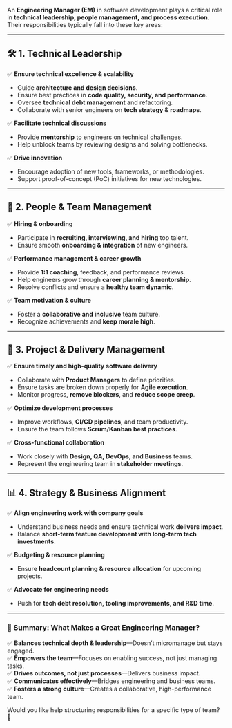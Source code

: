 An **Engineering Manager (EM)** in software development plays a critical role in **technical leadership, people management, and process execution**. Their responsibilities typically fall into these key areas:

---

## **🛠 1. Technical Leadership**
✅ **Ensure technical excellence & scalability**  
- Guide **architecture and design decisions**.  
- Ensure best practices in **code quality, security, and performance**.  
- Oversee **technical debt management** and refactoring.  
- Collaborate with senior engineers on **tech strategy & roadmaps**.  

✅ **Facilitate technical discussions**  
- Provide **mentorship** to engineers on technical challenges.  
- Help unblock teams by reviewing designs and solving bottlenecks.  

✅ **Drive innovation**  
- Encourage adoption of new tools, frameworks, or methodologies.  
- Support proof-of-concept (PoC) initiatives for new technologies.  

---

## **👥 2. People & Team Management**
✅ **Hiring & onboarding**  
- Participate in **recruiting, interviewing, and hiring** top talent.  
- Ensure smooth **onboarding & integration** of new engineers.  

✅ **Performance management & career growth**  
- Provide **1:1 coaching**, feedback, and performance reviews.  
- Help engineers grow through **career planning & mentorship**.  
- Resolve conflicts and ensure a **healthy team dynamic**.  

✅ **Team motivation & culture**  
- Foster a **collaborative and inclusive** team culture.  
- Recognize achievements and **keep morale high**.  

---

## **🚀 3. Project & Delivery Management**
✅ **Ensure timely and high-quality software delivery**  
- Collaborate with **Product Managers** to define priorities.  
- Ensure tasks are broken down properly for **Agile execution**.  
- Monitor progress, **remove blockers**, and **reduce scope creep**.  

✅ **Optimize development processes**  
- Improve workflows, **CI/CD pipelines**, and team productivity.  
- Ensure the team follows **Scrum/Kanban best practices**.  

✅ **Cross-functional collaboration**  
- Work closely with **Design, QA, DevOps, and Business** teams.  
- Represent the engineering team in **stakeholder meetings**.  

---

## **📊 4. Strategy & Business Alignment**
✅ **Align engineering work with company goals**  
- Understand business needs and ensure technical work **delivers impact**.  
- Balance **short-term feature development with long-term tech investments**.  

✅ **Budgeting & resource planning**  
- Ensure **headcount planning & resource allocation** for upcoming projects.  

✅ **Advocate for engineering needs**  
- Push for **tech debt resolution, tooling improvements, and R&D time**.  

---

### **🎯 Summary: What Makes a Great Engineering Manager?**
✅ **Balances technical depth & leadership**—Doesn’t micromanage but stays engaged.  
✅ **Empowers the team**—Focuses on enabling success, not just managing tasks.  
✅ **Drives outcomes, not just processes**—Delivers business impact.  
✅ **Communicates effectively**—Bridges engineering and business teams.  
✅ **Fosters a strong culture**—Creates a collaborative, high-performance team.  

Would you like help structuring responsibilities for a specific type of team? 🚀
